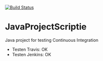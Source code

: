 [![Build Status](https://travis-ci.org/glendc1/JavaProjectScriptie2.svg?branch=master)](https://travis-ci.org/glendc1/JavaProjectScriptie2)

JavaProjectScriptie
====================

Java project for testing Continuous Integration

- Testen Travis: OK
- Testen Jenkins: OK
